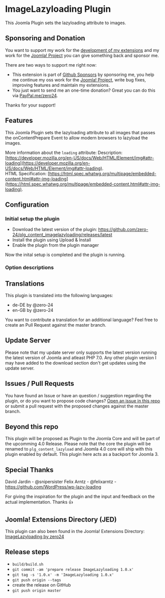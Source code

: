 # ImageLazyloading Plugin

This Joomla Plugin sets the lazyloading attribute to images.

## Sponsoring and Donation

You want to support my work for the [development of my extensions](https://extensions.joomla.org/profile/profile/details/200189/) and my work for the [Joomla! Project](https://volunteers.joomla.org/joomlers/248-tobias-zulauf) you can give something back and sponsor me.

There are two ways to support me right now:
- This extension is part of [Github Sponsors](https://github.com/sponsors/zero-24/) by sponsoring me, you help me continue my oss work for the [Joomla! Project](https://volunteers.joomla.org/joomlers/248-tobias-zulauf), write bug fixes, improving features and maintain my extensions.
- You just want to send me an one-time donation? Great you can do this via [PayPal.me/zero24](https://www.paypal.me/zero24).

Thanks for your support!

## Features

This Joomla Plugin sets the lazyloading attribute to all images that passes the onContentPrepare Event to allow modern browsers to lazyload the images.

More information about the `loading` attribute:
Description: [https://developer.mozilla.org/en-US/docs/Web/HTML/Element/img#attr-loading](https://developer.mozilla.org/en-US/docs/Web/HTML/Element/img#attr-loading).  
HTML Specification: [https://html.spec.whatwg.org/multipage/embedded-content.html#attr-img-loading](https://html.spec.whatwg.org/multipage/embedded-content.html#attr-img-loading).

## Configuration

### Initial setup the plugin

- Download the latest version of the plugin: https://github.com/zero-24/plg_content_imagelazyloading/releases/latest
- Install the plugin using Upload & Install
- Enable the plugin from the plugin manager

Now the inital setup is completed and the plugin is running.

### Option descriptions

## Translations

This plugin is translated into the following languages:
- de-DE by @zero-24
- en-GB by @zero-24

You want to contribute a translation for an additional language? Feel free to create an Pull Request against the master branch.

## Update Server

Please note that my update server only supports the latest version running the latest version of Joomla and atleast PHP 7.0.
Any other plugin version I may have added to the download section don't get updates using the update server.

## Issues / Pull Requests

You have found an Issue or have an question / suggestion regarding the plugin, or do you want to propose code changes?
[Open an issue in this repo](https://github.com/zero-24/plg_content_imagelazyloading/issues/new) or submit a pull request with the proposed changes against the master branch.

## Beyond this repo

This plugin will be proposed as Plugin to the Joomla Core and will be part of the upcomming 4.0 Release. Please note that the core the plugin will be renamed to `plg_content_lazyload` and Joomla 4.0 core will ship with this plugin enabled by default. This plugin here acts as a backport for Joomla 3.

## Special Thanks

David Jardin - @snipersister
Felix Arntz - @felixarntz - https://github.com/WordPress/wp-lazy-loading

For giving the inspiration for the plugin and the input and feedback on the actual implementation. Thanks :+1:

## Joomla! Extensions Directory (JED)

This plugin can also been found in the Joomla! Extensions Directory: [ImageLazyloading by zero24](https://extensions.joomla.org/extension/imagelazyloading/)

## Release steps

- `build/build.sh`
- `git commit -am 'prepare release ImageLazyloading 1.0.x'`
- `git tag -s '1.0.x' -m 'ImageLazyloading 1.0.x'`
- `git push origin --tags`
- create the release on GitHub
- `git push origin master`

